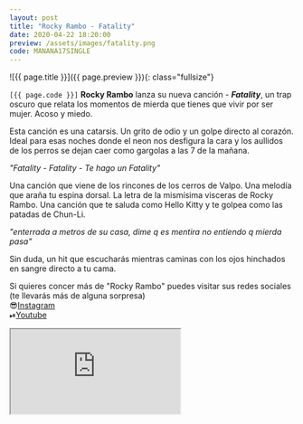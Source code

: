 ```yaml
---
layout: post
title: "Rocky Rambo - Fatality"
date: 2020-04-22 18:20:00
preview: /assets/images/fatality.png
code: MANANA17SINGLE
---
```


![{{ page.title }}]({{ page.preview }}){: class="fullsize"}

`[{{ page.code }}]` **Rocky Rambo** lanza su nueva canción - ***Fatality***, un trap oscuro que relata los momentos de mierda que tienes que vivir por ser mujer. Acoso y miedo.

Esta canción es una catarsis. Un grito de odio y un golpe directo al corazón. Ideal para esas noches donde el neon nos desfigura la cara y los aullidos de los perros se dejan caer como gargolas a las 7 de la mañana.

*"Fatality - Fatality - Te hago un Fatality"*

Una canción que viene de los rincones de los cerros de Valpo.
Una melodía que araña tu espina dorsal.
La letra de la mismísima visceras de Rocky Rambo.
Una canción que te saluda como Hello Kitty y te golpea como las patadas de Chun-Li.

*"enterrada a metros de su casa, dime q es mentira no entiendo q mierda pasa"*

Sin duda, un hit que escucharás mientras caminas con los ojos hinchados en sangre directo a tu cama.

Si quieres concer más de "Rocky Rambo" puedes visitar sus redes sociales (te llevarás más de alguna sorpresa)
<br>😎[Instagram](https://www.instagram.com/rockyramb0/)
<br>⏯[Youtube](https://www.youtube.com/channel/UCAy9f7nwRSGbGAr3g8RKNXA)

<div class="youtube-wrapper">
  <iframe src="https://www.youtube.com/embed/166LutTk1Mo" allowfullscreen></iframe>
</div>
